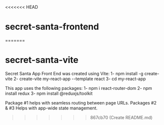 <<<<<<< HEAD
# secret-santa-frontend
=======
# secret-santa-vite
Secret Santa App Front End was created using Vite:
1- npm install -g create-vite
2- create-vite my-react-app --template react
3- cd my-react-app

This app uses the following packages: 
1- npm i react-router-dom
2- npm install redux
3- npm install @reduxjs/toolkit

Package #1 helps with seamless routing between page URLs.
Packages #2 & #3 Helps with app-wide state management.


>>>>>>> 867cb70 (Create README.md)
